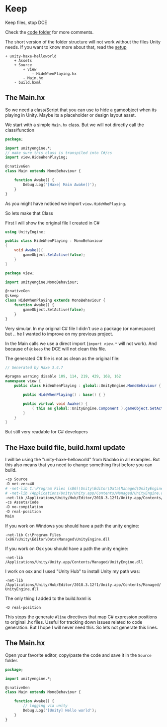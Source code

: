 # Keep

Keep files, stop DCE

Check the [code folder](https://github.com/MatthijsKamstra/haxeunity/tree/master/06keep/code) for more comments.


The short version of the folder structure will not work without the files Unity needs.
If you want to know more about that, read the [setup](../00setup/example.md)

```
+ unity-haxe-helloworld
	+ Assets
	+ Source
		+ view
			- HideWhenPlaying.hx
		- Main.hx
	- build.hxml
```



## The Main.hx

So we need a class/Script that you can use to hide a gameobject when its playing in Unity. Maybe its a placeholder or design layout asset.

We start with a simple `Main.hx` class. But we will not directly call the class/function

```haxe
package;

import unityengine.*;
// make sure this class is transpiled into C#/cs
import view.HideWhenPlaying;

@:nativeGen
class Main extends MonoBehaviour {

	function Awake() {
		Debug.Log('[Haxe] Main Awake()');
	}
}
```


As you might have noticed we import `view.HideWhePlaying`.

So lets make that Class

First I will show the original file I created in C#

```cs
using UnityEngine;

public class HideWhenPlaying : MonoBehaviour
{
    void Awake(){
        gameObject.SetActive(false);
    }
}
```


```haxe
package view;

import unityengine.MonoBehaviour;

@:nativeGen
@:keep
class HideWhenPlaying extends MonoBehaviour {
	function Awake() {
		gameObject.SetActive(false);
	}
}
```


Very simular. In my original C# file I didn't use a package (or namespace) but .. he I wanted to improve on my previous project.

In the Main calls we use a direct import (`import view.*` will not work). And because of `@:keep` the DCE will not clean this file.

The generated C# file is not as clean as the original file:

```cs
// Generated by Haxe 3.4.7

#pragma warning disable 109, 114, 219, 429, 168, 162
namespace view {
	public class HideWhenPlaying : global::UnityEngine.MonoBehaviour {

		public HideWhenPlaying() : base() { }

		public virtual void Awake() {
			( this as global::UnityEngine.Component ).gameObject.SetActive(((bool) (false) ));
		}
	}
}
```

But still very readable for C# developers



## The Haxe build file, build.hxml update

I will be using the "unity-haxe-helloworld" from Nadako in all examples. But this also means that you need to change something first before you can build.

```bash
-cp Source
-D net-ver=40
# -net-lib C:\Program Files (x86)\Unity\Editor\Data\Managed\UnityEngine.dll
# -net-lib /Applications/Unity/Unity.app/Contents/Managed/UnityEngine.dll
-net-lib /Applications/Unity/Hub/Editor/2018.3.12f1/Unity.app/Contents/Managed/UnityEngine.dll
-cs Assets/Code
-D no-compilation
-D real-position
Main
```

If you work on Windows you should have a path the unity engine:

`-net-lib C:\Program Files (x86)\Unity\Editor\Data\Managed\UnityEngine.dll`

If you work on Osx you should have a path the unity engine:

`-net-lib /Applications/Unity/Unity.app/Contents/Managed/UnityEngine.dll`

I work on osx and I used "Unity Hub" to install Unity my path was:

`-net-lib /Applications/Unity/Hub/Editor/2018.3.12f1/Unity.app/Contents/Managed/UnityEngine.dll`

The only thing I added to the build.hxml is

```
-D real-position
```

This stops the generate `#line` directives that map C# expression positions to original .hx files. Useful for tracking down issues related to code generation. But I hope I will never need this. So lets not generate this lines.



## The Main.hx

Open your favorite editor, copy/paste the code and save it in the `Source` folder.

```haxe
package;

import unityengine.*;

@:nativeGen
class Main extends MonoBehaviour {

	function Awake() {
		// logging via unity
		Debug.Log('[Unity] Hello world');
	}
}

```


